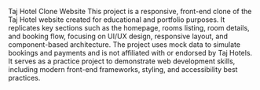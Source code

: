 Taj Hotel Clone Website
This project is a responsive, front-end clone of the Taj Hotel website created for educational and portfolio purposes. It replicates key sections such as the homepage, rooms listing, room details, and booking flow, focusing on UI/UX design, responsive layout, and component-based architecture. The project uses mock data to simulate bookings and payments and is not affiliated with or endorsed by Taj Hotels. It serves as a practice project to demonstrate web development skills, including modern front-end frameworks, styling, and accessibility best practices.
